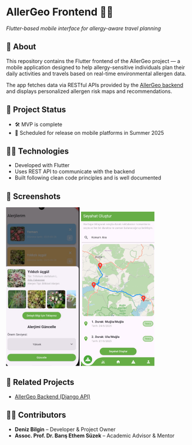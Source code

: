 # AllerGeo Frontend 🌿📱  
*Flutter-based mobile interface for allergy-aware travel planning*

## 📱 About

This repository contains the Flutter frontend of the AllerGeo project — a mobile application designed to help allergy-sensitive individuals plan their daily activities and travels based on real-time environmental allergen data.

The app fetches data via RESTful APIs provided by the [AllerGeo backend](https://github.com/denizbilgin/AllerGeoBackend) and displays personalized allergen risk maps and recommendations.

## 🚀 Project Status

- 🛠️ MVP is complete
- 📲 Scheduled for release on mobile platforms in Summer 2025

## 🧑‍💻 Technologies

- Developed with Flutter
- Uses REST API to communicate with the backend
- Built following clean code principles and is well documented

## 📸 Screenshots

<p float="left">
  <img src="https://github.com/denizbilgin/AllerGeoFrontend/blob/main/assets/images/user_allergies_ss.jpg" width="200"/>
  <img src="https://github.com/denizbilgin/AllerGeoFrontend/blob/main/assets/images/creating_travel_ss.png" width="200"/>
</p>

## 🔗 Related Projects

- [AllerGeo Backend (Django API)](https://github.com/denizbilgin/AllerGeoBackend)


## 👨‍🔬 Contributors

- **Deniz Bilgin** – Developer & Project Owner  
- **Assoc. Prof. Dr. Barış Ethem Süzek** – Academic Advisor & Mentor
